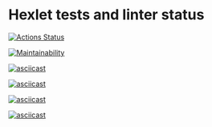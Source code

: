 # Hexlet tests and linter status

[![Actions Status](https://github.com/WhiteA77/python-project-49/actions/workflows/hexlet-check.yml/badge.svg)](https://github.com/WhiteA77/python-project-49/actions)

[![Maintainability](https://api.codeclimate.com/v1/badges/3af47e2b8edbf4f95348/maintainability)](https://codeclimate.com/github/WhiteA77/python-project-49/maintainability)

[![asciicast](https://asciinema.org/a/t542VuhowvzhEi2EK1z98jwSJ.svg)](https://asciinema.org/a/t542VuhowvzhEi2EK1z98jwSJ)

[![asciicast](https://asciinema.org/a/9T5f563nTENTemuSY5sR9BH4I.svg)](https://asciinema.org/a/9T5f563nTENTemuSY5sR9BH4I)

[![asciicast](https://asciinema.org/a/0iFECsVHNW9QX0puCSlkZzrvO.svg)](https://asciinema.org/a/0iFECsVHNW9QX0puCSlkZzrvO)

[![asciicast](https://asciinema.org/a/r1NXdSvmdLU9qooyLa9lPziZg.svg)](https://asciinema.org/a/r1NXdSvmdLU9qooyLa9lPziZg)
